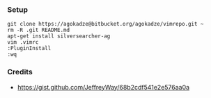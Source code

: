 ### Setup

```
git clone https://agokadze@bitbucket.org/agokadze/vimrepo.git ~
rm -R .git README.md
apt-get install silversearcher-ag
vim .vimrc
:PluginInstall
:wq
```

### Credits 
  * https://gist.github.com/JeffreyWay/68b2cdf541e2e576aa0a

